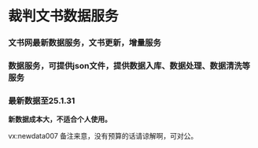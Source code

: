 # 裁判文书数据服务
### 文书网最新数据服务，文书更新，增量服务
### 数据服务，可提供json文件，提供数据入库、数据处理、数据清洗等服务
### 最新数据至25.1.31


<strong>新数据成本大，不适合个人使用。</strong>


vx:newdata007 备注来意，没有预算的话请谅解啊，可对公。
